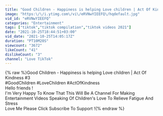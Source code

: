 ```yaml
---
title: "Good Children - Happiness is helping Love children | Act Of Kindness #3"
image: "https:\/\/i.ytimg.com\/vi\/eRVNwYIEEFQ\/hqdefault.jpg"
vid_id: "eRVNwYIEEFQ"
categories: "Entertainment"
tags: ["tiktok","tiktok compilation","tiktok videos 2021"]
date: "2021-10-25T18:44:51+03:00"
vid_date: "2021-10-25T14:05:17Z"
duration: "PT10M20S"
viewcount: "3672"
likeCount: "41"
dislikeCount: "3"
channel: "Love TikTok"
---
```

{% raw %}Good Children - Happiness is helping Love children | Act Of Kindness #3<br />#GoodChildren #LoveChildren #ActOfKindness<br />Hello friends !<br />I'm Very Happy To Know That This Will Be A Channel For Making Entertainment Videos Speaking Of Children's Love To Relieve Fatigue And Stress<br />Love Me Please Click Subscribe To Support !{% endraw %}
